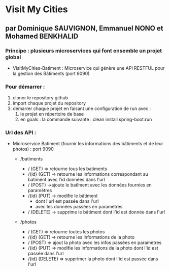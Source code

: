 # Visit My Cities

## par Dominique SAUVIGNON, Emmanuel NONO et Mohamed BENKHALID

### Principe : plusieurs microservices qui font ensemble un projet global

- VisitMyCities-Batiment : Microservice qui génère une API RESTFUL pour la gestion des Bâtiments (port 9090)



### Pour démarrer :

1. cloner le repository github
2. import chaque projet du repository
3. démarrer chaque projet en faisant une configuration de run avec :
   1. le projet en répertoire de base
   2. en goals : la commande suivante : clean install spring-boot:run


### Url des API :

- Microservice Batiment (fournir les informations des bâtiments et de leur photos) : port 9090
	- /batiments
		- / (GET)	=> retourne tous les batiments
		- /{id} (GET) => retourne les informations correspondant au batiment avec l'id données dans l'url
		- / (POST) ->ajoute le batîment avec les données fournies en paramètres
		- /{id} (PUT) -> modifie le bâtiment
		  - dont l'url est passée dans l'url
		  - avec les données passées en paramètres
		- / (DELETE) -> supprime le bâtiment dont l'id est donnée dans l'url

	- /photos

	  - / (GET) => retourne toutes les photos
	  - /{id} (GET) => retourne les informations de la photo
	  - / (POST) => ajout la photo avec les infos passées en paramètres
	  - /{id}  (PUT) => modifie les informations de la photo dont l'id est passée dans l'url
	  - /{id} (DELETE) => supprimer la photo dont l'id est passée dans l'url
